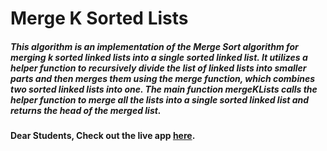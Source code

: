 # Merge K Sorted Lists

##### This algorithm is an implementation of the Merge Sort algorithm for merging k sorted linked lists into a single sorted linked list. It utilizes a helper function to recursively divide the list of linked lists into smaller parts and then merges them using the merge function, which combines two sorted linked lists into one. The main function mergeKLists calls the helper function to merge all the lists into a single sorted linked list and returns the head of the merged list.

#### Dear Students, Check out the live app [here](https://kdeepika-brs.github.io/Hamming-algo/).


